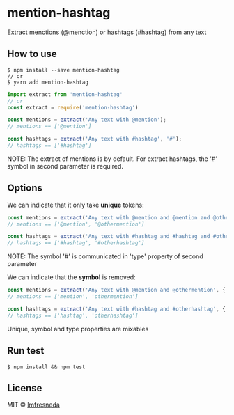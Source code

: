 # mention-hashtag
Extract menctions (@menction) or hashtags (#hashtag) from any text

## How to use

```
$ npm install --save mention-hashtag
// or
$ yarn add mention-hashtag
```

```javascript
import extract from 'mention-hashtag'
// or
const extract = require('mention-hashtag')
```

```javascript
const mentions = extract('Any text with @mention');
// mentions == ['@mention']

const hashtags = extract('Any text with #hashtag', '#');
// hashtags == ['#hashtag']
```

NOTE: The extract of mentions is by default. For extract hashtags, the '#' symbol in second parameter is required.

## Options

We can indicate that it only take **unique** tokens:

```javascript
const mentions = extract('Any text with @mention and @mention and @othermention', { unique: true });
// mentions == ['@mention', '@othermention']

const hashtags = extract('Any text with #hashtag and #hashtag and #otherhashtag', { unique: true, type: '#' });
// hashtags == ['#hashtag', '#otherhashtag']
```

NOTE: The symbol '#' is communicated in 'type' property of second parameter

We can indicate that the **symbol** is removed:

```javascript
const mentions = extract('Any text with @mention and @othermention', { symbol: false });
// mentions == ['mention', 'othermention']

const hashtags = extract('Any text with #hashtag and #otherhashtag', { symbol: false, type: '#' });
// hashtags == ['hashtag', 'otherhashtag']
```

Unique, symbol and type properties are mixables

## Run test

```
$ npm install && npm test
```

## License

MIT © [lmfresneda](https://github.com/lmfresneda)